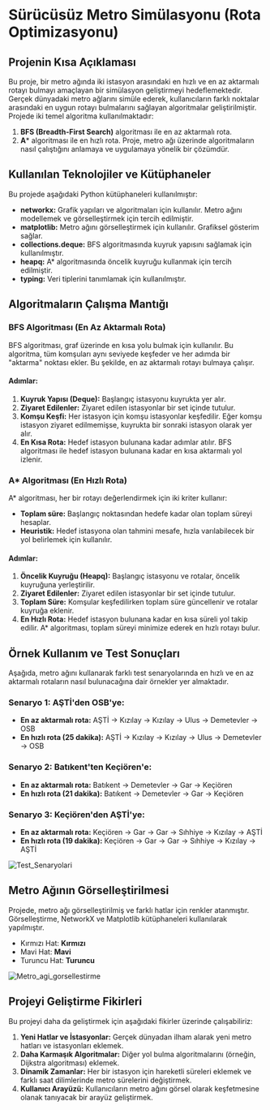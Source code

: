 # Sürücüsüz Metro Simülasyonu (Rota Optimizasyonu)
## Projenin Kısa Açıklaması
Bu proje, bir metro ağında iki istasyon arasındaki en hızlı ve en az aktarmalı rotayı bulmayı amaçlayan bir simülasyon geliştirmeyi hedeflemektedir. Gerçek dünyadaki metro ağlarını simüle ederek, kullanıcıların farklı noktalar arasındaki en uygun rotayı bulmalarını sağlayan algoritmalar geliştirilmiştir.
Projede iki temel algoritma kullanılmaktadır:
1.	**BFS (Breadth-First Search)** algoritması ile en az aktarmalı rota.
2.	**A*** algoritması ile en hızlı rota.
Proje, metro ağı üzerinde algoritmaların nasıl çalıştığını anlamaya ve uygulamaya yönelik bir çözümdür.

## Kullanılan Teknolojiler ve Kütüphaneler
Bu projede aşağıdaki Python kütüphaneleri kullanılmıştır:
*	**networkx:** Grafik yapıları ve algoritmaları için kullanılır. Metro ağını modellemek ve görselleştirmek için tercih edilmiştir.
*	**matplotlib:** Metro ağını görselleştirmek için kullanılır. Grafiksel gösterim sağlar.
*	**collections.deque:** BFS algoritmasında kuyruk yapısını sağlamak için kullanılmıştır.
*	**heapq:** A* algoritmasında öncelik kuyruğu kullanmak için tercih edilmiştir.
*	**typing:** Veri tiplerini tanımlamak için kullanılmıştır.

## Algoritmaların Çalışma Mantığı
### BFS Algoritması (En Az Aktarmalı Rota)
BFS algoritması, graf üzerinde en kısa yolu bulmak için kullanılır. Bu algoritma, tüm komşuları aynı seviyede keşfeder ve her adımda bir "aktarma" noktası ekler. Bu şekilde, en az aktarmalı rotayı bulmaya çalışır.
#### Adımlar:
1.	**Kuyruk Yapısı (Deque):** Başlangıç istasyonu kuyrukta yer alır.
2.	**Ziyaret Edilenler:** Ziyaret edilen istasyonlar bir set içinde tutulur.
3.	**Komşu Keşfi:** Her istasyon için komşu istasyonlar keşfedilir. Eğer komşu istasyon ziyaret edilmemişse, kuyrukta bir sonraki istasyon olarak yer alır.
4.	**En Kısa Rota:** Hedef istasyon bulunana kadar adımlar atılır.
BFS algoritması ile hedef istasyon bulunana kadar en kısa aktarmalı yol izlenir.
### A* Algoritması (En Hızlı Rota)
A* algoritması, her bir rotayı değerlendirmek için iki kriter kullanır:
* **Toplam süre:** Başlangıç noktasından hedefe kadar olan toplam süreyi hesaplar.
*	**Heuristik:** Hedef istasyona olan tahmini mesafe, hızla varılabilecek bir yol belirlemek için kullanılır.
#### Adımlar:
1.	**Öncelik Kuyruğu (Heapq):** Başlangıç istasyonu ve rotalar, öncelik kuyruğuna yerleştirilir.
2.	**Ziyaret Edilenler:** Ziyaret edilen istasyonlar bir set içinde tutulur.
3.	**Toplam Süre:** Komşular keşfedilirken toplam süre güncellenir ve rotalar kuyruğa eklenir.
4.	**En Hızlı Rota:** Hedef istasyon bulunana kadar en kısa süreli yol takip edilir.
A* algoritması, toplam süreyi minimize ederek en hızlı rotayı bulur.

## Örnek Kullanım ve Test Sonuçları
Aşağıda, metro ağını kullanarak farklı test senaryolarında en hızlı ve en az aktarmalı rotaların nasıl bulunacağına dair örnekler yer almaktadır.
### Senaryo 1: AŞTİ'den OSB'ye:
*	**En az aktarmalı rota:** AŞTİ -> Kızılay -> Kızılay -> Ulus -> Demetevler -> OSB
*	**En hızlı rota (25 dakika):** AŞTİ -> Kızılay -> Kızılay -> Ulus -> Demetevler -> OSB
### Senaryo 2: Batıkent'ten Keçiören'e:
*	**En az aktarmalı rota:** Batıkent -> Demetevler -> Gar -> Keçiören
*	**En hızlı rota (21 dakika):** Batıkent -> Demetevler -> Gar -> Keçiören
### Senaryo 3: Keçiören'den AŞTİ'ye:
*	**En az aktarmalı rota:** Keçiören -> Gar -> Gar -> Sıhhiye -> Kızılay -> AŞTİ
*	**En hızlı rota (19 dakika):** Keçiören -> Gar -> Gar -> Sıhhiye -> Kızılay -> AŞTİ

![Test_Senaryolari](https://github.com/user-attachments/assets/a8564eb6-af5c-4597-a76c-0e9a3d2c180f)


## Metro Ağının Görselleştirilmesi
Projede, metro ağı görselleştirilmiş ve farklı hatlar için renkler atanmıştır. Görselleştirme, NetworkX ve Matplotlib kütüphaneleri kullanılarak yapılmıştır.
*	Kırmızı Hat: **Kırmızı**
*	Mavi Hat: **Mavi**
*	Turuncu Hat: **Turuncu**

![Metro_agi_gorsellestirme](https://github.com/user-attachments/assets/aea72d69-c52f-4196-bdf1-e32695c659c8)


## Projeyi Geliştirme Fikirleri
Bu projeyi daha da geliştirmek için aşağıdaki fikirler üzerinde çalışabiliriz:
1.	**Yeni Hatlar ve İstasyonlar:** Gerçek dünyadan ilham alarak yeni metro hatları ve istasyonları eklemek.
2.	**Daha Karmaşık Algoritmalar:** Diğer yol bulma algoritmalarını (örneğin, Dijkstra algoritması) eklemek.
3.	**Dinamik Zamanlar:** Her bir istasyon için hareketli süreleri eklemek ve farklı saat dilimlerinde metro sürelerini değiştirmek.
4.	**Kullanıcı Arayüzü:** Kullanıcıların metro ağını görsel olarak keşfetmesine olanak tanıyacak bir arayüz geliştirmek.

